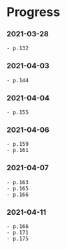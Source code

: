 # Progress

### 2021-03-28
	- p.132 

### 2021-04-03
	- p.144

### 2021-04-04
	- p.155

### 2021-04-06
	- p.159
	- p.161

### 2021-04-07
	- p.163
	- p.165
	- p.166

### 2021-04-11
	- p.166
	- p.171
	- p.175